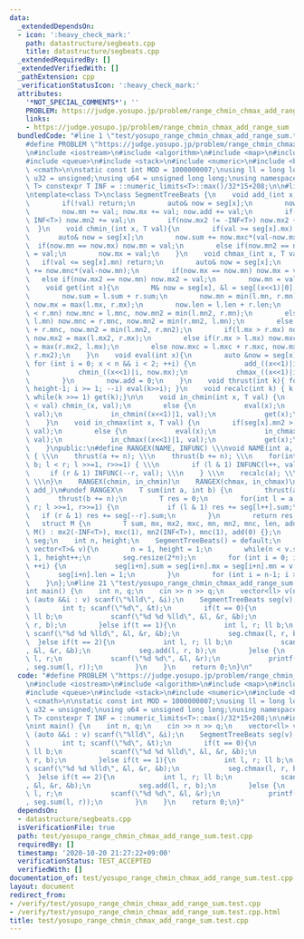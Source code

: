 ```yaml
---
data:
  _extendedDependsOn:
  - icon: ':heavy_check_mark:'
    path: datastructure/segbeats.cpp
    title: datastructure/segbeats.cpp
  _extendedRequiredBy: []
  _extendedVerifiedWith: []
  _pathExtension: cpp
  _verificationStatusIcon: ':heavy_check_mark:'
  attributes:
    '*NOT_SPECIAL_COMMENTS*': ''
    PROBLEM: https://judge.yosupo.jp/problem/range_chmin_chmax_add_range_sum
    links:
    - https://judge.yosupo.jp/problem/range_chmin_chmax_add_range_sum
  bundledCode: "#line 1 \"test/yosupo_range_chmin_chmax_add_range_sum.test.cpp\"\n\
    #define PROBLEM \"https://judge.yosupo.jp/problem/range_chmin_chmax_add_range_sum\"\
    \n#include <iostream>\n#include <algorithm>\n#include <map>\n#include <set>\n\
    #include <queue>\n#include <stack>\n#include <numeric>\n#include <bitset>\n#include\
    \ <cmath>\n\nstatic const int MOD = 1000000007;\nusing ll = long long;\nusing\
    \ u32 = unsigned;\nusing u64 = unsigned long long;\nusing namespace std;\n\ntemplate<class\
    \ T> constexpr T INF = ::numeric_limits<T>::max()/32*15+208;\n\n#line 1 \"datastructure/segbeats.cpp\"\
    \ntemplate<class T>\nclass SegmentTreeBeats {\n    void add_(int x, T val){\n\
    \        if(!val) return;\n        auto& now = seg[x];\n        now.sum += val*now.len;\n\
    \        now.mn += val; now.mx += val; now.add += val;\n        if(now.mn2 !=\
    \ INF<T>) now.mn2 += val;\n        if(now.mx2 != -INF<T>) now.mx2 += val;\n  \
    \  }\n    void chmin_(int x, T val){\n        if(val >= seg[x].mx) return;\n \
    \       auto& now = seg[x];\n        now.sum += now.mxc*(val-now.mx);\n      \
    \  if(now.mn == now.mx) now.mn = val;\n        else if(now.mn2 == now.mx) now.mn2\
    \ = val;\n        now.mx = val;\n    }\n    void chmax_(int x, T val){\n     \
    \   if(val <= seg[x].mn) return;\n        auto& now = seg[x];\n        now.sum\
    \ += now.mnc*(val-now.mn);\n        if(now.mx == now.mn) now.mx = val;\n     \
    \   else if(now.mx2 == now.mn) now.mx2 = val;\n        now.mn = val;\n    }\n\
    \    void get(int x){\n        M& now = seg[x], &l = seg[(x<<1)|0], &r = seg[(x<<1)|1];\n\
    \        now.sum = l.sum + r.sum;\n        now.mn = min(l.mn, r.mn);\n       \
    \ now.mx = max(l.mx, r.mx);\n        now.len = l.len + r.len;\n        if(l.mn\
    \ < r.mn) now.mnc = l.mnc, now.mn2 = min(l.mn2, r.mn);\n        else if(r.mn <\
    \ l.mn) now.mnc = r.mnc, now.mn2 = min(r.mn2, l.mn);\n        else now.mnc = l.mnc\
    \ + r.mnc, now.mn2 = min(l.mn2, r.mn2);\n        if(l.mx > r.mx) now.mxc = l.mxc,\
    \ now.mx2 = max(l.mx2, r.mx);\n        else if(r.mx > l.mx) now.mxc = r.mxc, now.mx2\
    \ = max(r.mx2, l.mx);\n        else now.mxc = l.mxc + r.mxc, now.mx2 = max(l.mx2,\
    \ r.mx2);\n    }\n    void eval(int x){\n        auto &now = seg[x];\n       \
    \ for (int i = 0; x < n && i < 2; ++i) {\n            add_((x<<1)|i, now.add);\n\
    \            chmin_((x<<1)|i, now.mx);\n            chmax_((x<<1)|i, now.mn);\n\
    \        }\n        now.add = 0;\n    }\n    void thrust(int k){ for (int i =\
    \ height-1; i >= 1; --i) eval(k>>i); }\n    void recalc(int k) { k = k >> __builtin_ctz(k);\
    \ while(k >>= 1) get(k);}\n\n    void in_chmin(int x, T val) {\n        if(seg[x].mx2\
    \ < val) chmin_(x, val);\n        else {\n            eval(x);\n            in_chmin((x<<1)|0,\
    \ val);\n            in_chmin((x<<1)|1, val);\n            get(x);\n        }\n\
    \    }\n    void in_chmax(int x, T val) {\n        if(seg[x].mn2 > val) chmax_(x,\
    \ val);\n        else {\n            eval(x);\n            in_chmax((x<<1)|0,\
    \ val);\n            in_chmax((x<<1)|1, val);\n            get(x);\n        }\n\
    \    }\npublic:\n#define RANGEX(NAME, INFUNC) \\\nvoid NAME(int a, int b, T val)\
    \ { \\\n    thrust(a += n); \\\n    thrust(b += n); \\\n    for(int l = a, r =\
    \ b; l < r; l >>=1, r>>=1) { \\\n        if (l & 1) INFUNC(l++, val); \\\n   \
    \     if (r & 1) INFUNC(--r, val); \\\n    } \\\n    recalc(a); \\\n    recalc(b);\
    \ \\\n}\n    RANGEX(chmin, in_chmin)\n    RANGEX(chmax, in_chmax)\n    RANGEX(add,\
    \ add_)\n#undef RANGEX\n    T sum(int a, int b) {\n        thrust(a += n);\n \
    \       thrust(b += n);\n        T res = 0;\n        for(int l = a, r = b; l <\
    \ r; l >>=1, r>>=1) {\n            if (l & 1) res += seg[l++].sum;\n         \
    \   if (r & 1) res += seg[--r].sum;\n        }\n        return res;\n    }\n \
    \   struct M {\n        T sum, mx, mx2, mxc, mn, mn2, mnc, len, add;\n       \
    \ M() : mx2(-INF<T>), mxc(1), mn2(INF<T>), mnc(1), add(0) {};\n    };\n    vector<M>\
    \ seg;\n    int n, height;\n    SegmentTreeBeats() = default;\n    SegmentTreeBeats(const\
    \ vector<T>& v){\n        n = 1, height = 1;\n        while(n < v.size()) n <<=\
    \ 1, height++;\n        seg.resize(2*n);\n        for (int i = 0; i < v.size();\
    \ ++i) {\n            seg[i+n].sum = seg[i+n].mx = seg[i+n].mn = v[i];\n     \
    \       seg[i+n].len = 1;\n        }\n        for (int i = n-1; i >= 1; --i) get(i);\n\
    \    }\n};\n#line 21 \"test/yosupo_range_chmin_chmax_add_range_sum.test.cpp\"\n\
    int main() {\n    int n, q;\n    cin >> n >> q;\n    vector<ll> v(n);\n    for\
    \ (auto &&i : v) scanf(\"%lld\", &i);\n    SegmentTreeBeats seg(v);\n    while(q--){\n\
    \        int t; scanf(\"%d\", &t);\n        if(t == 0){\n            int l, r;\
    \ ll b;\n            scanf(\"%d %d %lld\", &l, &r, &b);\n            seg.chmin(l,\
    \ r, b);\n        }else if(t == 1){\n            int l, r; ll b;\n           \
    \ scanf(\"%d %d %lld\", &l, &r, &b);\n            seg.chmax(l, r, b);\n      \
    \  }else if(t == 2){\n            int l, r; ll b;\n            scanf(\"%d %d %lld\"\
    , &l, &r, &b);\n            seg.add(l, r, b);\n        }else {\n            int\
    \ l, r;\n            scanf(\"%d %d\", &l, &r);\n            printf(\"%lld\\n\"\
    , seg.sum(l, r));\n        }\n    }\n    return 0;\n}\n"
  code: "#define PROBLEM \"https://judge.yosupo.jp/problem/range_chmin_chmax_add_range_sum\"\
    \n#include <iostream>\n#include <algorithm>\n#include <map>\n#include <set>\n\
    #include <queue>\n#include <stack>\n#include <numeric>\n#include <bitset>\n#include\
    \ <cmath>\n\nstatic const int MOD = 1000000007;\nusing ll = long long;\nusing\
    \ u32 = unsigned;\nusing u64 = unsigned long long;\nusing namespace std;\n\ntemplate<class\
    \ T> constexpr T INF = ::numeric_limits<T>::max()/32*15+208;\n\n#include \"../datastructure/segbeats.cpp\"\
    \nint main() {\n    int n, q;\n    cin >> n >> q;\n    vector<ll> v(n);\n    for\
    \ (auto &&i : v) scanf(\"%lld\", &i);\n    SegmentTreeBeats seg(v);\n    while(q--){\n\
    \        int t; scanf(\"%d\", &t);\n        if(t == 0){\n            int l, r;\
    \ ll b;\n            scanf(\"%d %d %lld\", &l, &r, &b);\n            seg.chmin(l,\
    \ r, b);\n        }else if(t == 1){\n            int l, r; ll b;\n           \
    \ scanf(\"%d %d %lld\", &l, &r, &b);\n            seg.chmax(l, r, b);\n      \
    \  }else if(t == 2){\n            int l, r; ll b;\n            scanf(\"%d %d %lld\"\
    , &l, &r, &b);\n            seg.add(l, r, b);\n        }else {\n            int\
    \ l, r;\n            scanf(\"%d %d\", &l, &r);\n            printf(\"%lld\\n\"\
    , seg.sum(l, r));\n        }\n    }\n    return 0;\n}"
  dependsOn:
  - datastructure/segbeats.cpp
  isVerificationFile: true
  path: test/yosupo_range_chmin_chmax_add_range_sum.test.cpp
  requiredBy: []
  timestamp: '2020-10-20 21:27:22+09:00'
  verificationStatus: TEST_ACCEPTED
  verifiedWith: []
documentation_of: test/yosupo_range_chmin_chmax_add_range_sum.test.cpp
layout: document
redirect_from:
- /verify/test/yosupo_range_chmin_chmax_add_range_sum.test.cpp
- /verify/test/yosupo_range_chmin_chmax_add_range_sum.test.cpp.html
title: test/yosupo_range_chmin_chmax_add_range_sum.test.cpp
---
```

